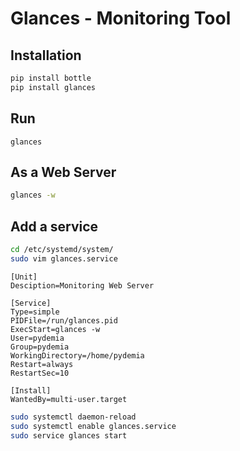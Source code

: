 # Glances - Monitoring Tool

## Installation

```sh
pip install bottle
pip install glances
```

## Run

```
glances
```

## As a Web Server

```sh
glances -w
```


## Add a service

```sh
cd /etc/systemd/system/
sudo vim glances.service
```

```vi
[Unit]
Desciption=Monitoring Web Server

[Service]
Type=simple
PIDFile=/run/glances.pid
ExecStart=glances -w
User=pydemia
Group=pydemia
WorkingDirectory=/home/pydemia
Restart=always
RestartSec=10

[Install]
WantedBy=multi-user.target

```

```sh
sudo systemctl daemon-reload
sudo systemctl enable glances.service
sudo service glances start
```
